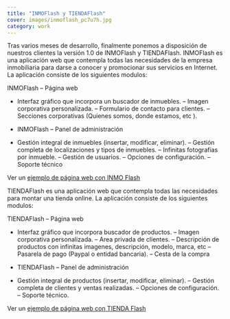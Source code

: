 ```yaml
---
title: "INMOFlash y TIENDAFlash"
cover: images/inmoflash_pc7u7h.jpg
category: work
---
```


Tras varios meses de desarrollo, finalmente ponemos a disposición de nuestros clientes la versión 1.0 de INMOFlash y TIENDAFlash. INMOFlash es una aplicación web que contempla todas las necesidades de la empresa inmobiliaria para darse a conocer y promocionar sus servicios en Internet. La aplicación consiste de los siguientes modulos:

INMOFlash – Página web

- Interfaz gráfico que incorpora un buscador de inmuebles.
– Imagen corporativa personalizada.
– Formulario de contacto para clientes.
– Secciones corporativas (Quienes somos, donde estamos, etc ).
- INMOFlash – Panel de administración

- Gestión integral de inmuebles (insertar, modificar, eliminar).
– Gestión completa de localizaciones y tipos de inmuebles.
– Infinitas fotografias por inmueble.
– Gestión de usuarios.
– Opciones de configuración.
– Soporte técnico

Ver un [ejemplo de página web con INMO Flash](/proyecto2025)

TIENDAFlash es una aplicación web que contempla todas las necesidades para montar una tienda online. La aplicación consiste de los siguientes modulos:

TIENDAFlash – Página web

- Interfaz gráfico que incorpora buscador de productos.
– Imagen corporativa personalizada.
– Area privada de clientes.
– Descripción de productos con infinitas imagenes, descripción, modelo, marca, etc
– Pasarela de pago (Paypal o entidad bancaria).
– Cesta de la compra
- TIENDAFlash – Panel de administración

- Gestión integral de productos (insertar, modificar, eliminar).
– Gestión completa de clientes y ventas realizadas.
– Opciones de configuración.
– Soporte técnico.

Ver un [ejemplo de página web con TIENDA Flash](/nosurrender)
